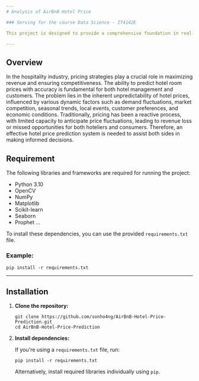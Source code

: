 ```yaml
---
# Analysis of AirBnB Hotel Price

### Serving for the course Data Science - IT4142E

This project is designed to provide a comprehensive foundation in real-world projects. It covers the entire project lifecycle, including web scraping, data cleaning, preprocessing, exploratory data analysis (EDA), model building, and evaluation. The goal is to gain hands-on experience by tackling each phase of a project from start to finish.

---
```

## Overview

In the hospitality industry, pricing strategies play a crucial role in maximizing revenue and ensuring competitiveness. The ability to predict hotel room prices with accuracy is fundamental for both hotel management and customers. The problem lies in the inherent unpredictability of hotel prices, influenced by various dynamic factors such as demand fluctuations, market competition, seasonal trends, local events, customer preferences, and economic conditions. Traditionally, pricing has been a reactive process, with limited capacity to anticipate price fluctuations, leading to revenue loss or missed opportunities for both hoteliers and consumers. Therefore, an effective hotel price prediction system is needed to assist both sides in making informed decisions.

## Requirement

The following libraries and frameworks are required for running the project:

- Python 3.10
- OpenCV
- NumPy
- Matplotlib
- Scikit-learn
- Seaborn
- Prophet
...

To install these dependencies, you can use the provided `requirements.txt` file.

### Example:

```
pip install -r requirements.txt
```

---

## Installation

1. **Clone the repository:**

   ```
   git clone https://github.com/sonho4ng/AirBnB-Hotel-Price-Prediction.git
   cd AirBnB-Hotel-Price-Prediction
   ```

2. **Install dependencies:**

   If you're using a `requirements.txt` file, run:

   ```
   pip install -r requirements.txt
   ```

   Alternatively, install required libraries individually using `pip`.


